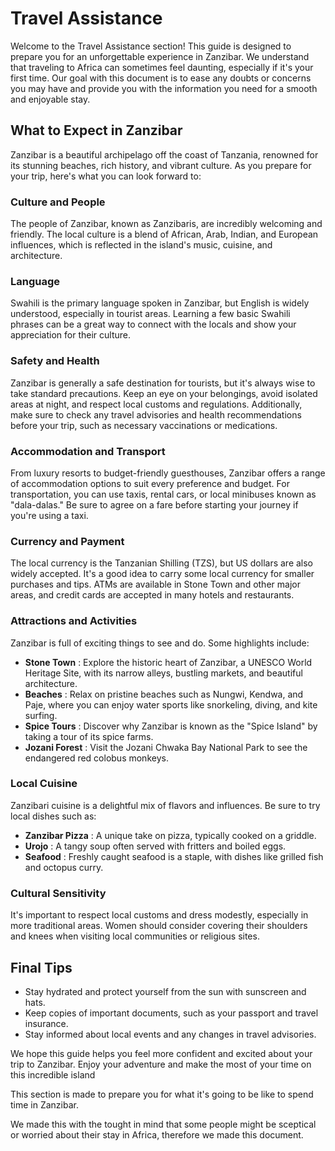 # Travel Assistance

Welcome to the Travel Assistance section! This guide is designed to prepare you for an unforgettable experience in Zanzibar. We understand that traveling to Africa can sometimes feel daunting, especially if it's your first time. Our goal with this document is to ease any doubts or concerns you may have and provide you with the information you need for a smooth and enjoyable stay.

## What to Expect in Zanzibar

Zanzibar is a beautiful archipelago off the coast of Tanzania, renowned for its stunning beaches, rich history, and vibrant culture. As you prepare for your trip, here's what you can look forward to:

### Culture and People

The people of Zanzibar, known as Zanzibaris, are incredibly welcoming and friendly. The local culture is a blend of African, Arab, Indian, and European influences, which is reflected in the island's music, cuisine, and architecture.

### Language

Swahili is the primary language spoken in Zanzibar, but English is widely understood, especially in tourist areas. Learning a few basic Swahili phrases can be a great way to connect with the locals and show your appreciation for their culture.

### Safety and Health

Zanzibar is generally a safe destination for tourists, but it's always wise to take standard precautions. Keep an eye on your belongings, avoid isolated areas at night, and respect local customs and regulations. Additionally, make sure to check any travel advisories and health recommendations before your trip, such as necessary vaccinations or medications.

### Accommodation and Transport

From luxury resorts to budget-friendly guesthouses, Zanzibar offers a range of accommodation options to suit every preference and budget. For transportation, you can use taxis, rental cars, or local minibuses known as "dala-dalas." Be sure to agree on a fare before starting your journey if you're using a taxi.

### Currency and Payment

The local currency is the Tanzanian Shilling (TZS), but US dollars are also widely accepted. It's a good idea to carry some local currency for smaller purchases and tips. ATMs are available in Stone Town and other major areas, and credit cards are accepted in many hotels and restaurants.

### Attractions and Activities

Zanzibar is full of exciting things to see and do. Some highlights include:

* **Stone Town** : Explore the historic heart of Zanzibar, a UNESCO World Heritage Site, with its narrow alleys, bustling markets, and beautiful architecture.
* **Beaches** : Relax on pristine beaches such as Nungwi, Kendwa, and Paje, where you can enjoy water sports like snorkeling, diving, and kite surfing.
* **Spice Tours** : Discover why Zanzibar is known as the "Spice Island" by taking a tour of its spice farms.
* **Jozani Forest** : Visit the Jozani Chwaka Bay National Park to see the endangered red colobus monkeys.

### Local Cuisine

Zanzibari cuisine is a delightful mix of flavors and influences. Be sure to try local dishes such as:

* **Zanzibar Pizza** : A unique take on pizza, typically cooked on a griddle.
* **Urojo** : A tangy soup often served with fritters and boiled eggs.
* **Seafood** : Freshly caught seafood is a staple, with dishes like grilled fish and octopus curry.

### Cultural Sensitivity

It's important to respect local customs and dress modestly, especially in more traditional areas. Women should consider covering their shoulders and knees when visiting local communities or religious sites.

## Final Tips

* Stay hydrated and protect yourself from the sun with sunscreen and hats.
* Keep copies of important documents, such as your passport and travel insurance.
* Stay informed about local events and any changes in travel advisories.

We hope this guide helps you feel more confident and excited about your trip to Zanzibar. Enjoy your adventure and make the most of your time on this incredible island

This section is made to prepare you for what it's going to be like to spend time in Zanzibar.

We made this with the tought in mind that some people might be sceptical or worried about their stay in Africa, therefore we made this document.
